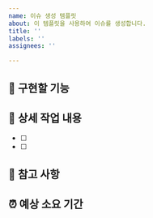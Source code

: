 ```yaml
---
name: 이슈 생성 템플릿
about: 이 템플릿을 사용하여 이슈를 생성합니다.
title: ''
labels: ''
assignees: ''

---
```


## 🤷 구현할 기능


## 🔨 상세 작업 내용

- [ ] 
- [ ] 


## 📄 참고 사항

## ⏰ 예상 소요 기간
